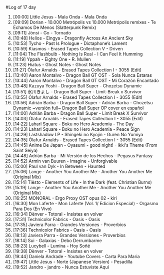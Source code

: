 #Log of 17 day

1. [00:00] Little Jesus - Mala Onda - Mala Onda
1. [09:09] Dorian - 10.000 Metrópolis vs 10.000 Metrópolis remixes - Te Echamos De Menos (Slatterpunk Remix)
1. [09:11] Jónsi - Go - Tornado
1. [10:48] Helios - Eingya - Dragonfly Across An Ancient Sky
1. [10:53] Tycho - Past Is Prologue - Dictaphone’s Lament
1. [10:59] Kiasmos - Erased Tapes Collection V - Driven
1. [11:04] The Flashbulb - Nothing Is Real - I Can Feel It Humming
1. [11:19] Yppah - Eighty One - R. Mullen
1. [11:23] Hiatus - Ghost Notes - Ghost Notes
1. [11:27] Ólafur Arnalds - Erased Tapes Collection I - 3055 (Edit)
1. [13:40] Aaron Montalvo - Dragon Ball GT OST - Sola Nunca Estaras
1. [13:44] Aaron Montalvo - Dragon Ball GT OST - Mi Corazón Encantado
1. [13:48] Kazuya Yoshī - Dragon Ball Super - Chozetsu Dynamic
1. [13:51] 氷川きよし - Dragon Ball Super - Limit-Break x Survivor
1. [13:55] Ólafur Arnalds - Erased Tapes Collection I - 3055 (Edit)
1. [13:56] Adrián Barba - Dragon Ball Super - Adrián Barba - Chozetsu Dynamic ~versión full~ Dragon Ball Super OP cover en español
1. [14:00] Adrián Barba - Dragon Ball Super - Limit Break X Survivor
1. [14:03] Ólafur Arnalds - Erased Tapes Collection I - 3055 (Edit)
1. [14:22] Laharl Square - Boku no Hero Academia - The Day
1. [14:23] Laharl Square - Boku no Hero Academia - Peace Sign
1. [14:29] Lastshadow LP - Shingeki no Kyojin - Guren No Yumiya
1. [14:35] Ólafur Arnalds - Erased Tapes Collection I - 3055 (Edit)
1. [14:45] Anime De Japan - Oyasumi - good night! - Ikki's Theme (From Saint Seiya)
1. [14:48] Adrián Barba - Mi Versión de los Hechos - Pegasus Fantasy
1. [14:52] Armin van Buuren - Imagine - Unforgivable
1. [15:00] Paul van Dyk - In Between - Haunted
1. [15:06] Lange - Another You Another Me - Another You Another Me (Original Mix)
1. [15:14] Tiësto - Elements of Life - In the Dark (feat. Christian Burns)
1. [15:19] Lange - Another You Another Me - Another You Another Me (Original Mix)
1. [16:25] MONORAL - Ergo Proxy OST opus 02 - kiri
1. [16:30] Mon Laferte - Mon Laferte (Vol. 1/ Edicion Especial) - Orgasmo Para Dos (En Vivo)
1. [16:34] Dënver - Totoral - Insistes en volver
1. [17:31] Technicolor Fabrics - Oasis - Oasis
1. [17:35] Javiera Parra - Grandes Versiones - Proverbios
1. [17:36] Technicolor Fabrics - Oasis - Oasis
1. [18:13] Javiera Parra - Grandes Versiones - Proverbios
1. [18:14] Sui - Galaxias - Debo Derrumbarme
1. [18:23] Lucybell - Lumina - Hoy Soñé
1. [19:38] Dënver - Totoral - Insistes en volver
1. [19:44] Daniela Andrade - Youtube Covers - Carta Para Maria
1. [19:47] Little Jesus - Norte (Japanese Version) - Pesadilla
1. [19:52] Jandro - jandro - Nunca Estuviste Aquí

